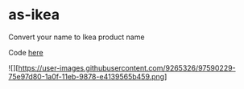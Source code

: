 # as-ikea
Convert your name to Ikea product name

Code [here](as_ikea.py)

![][https://user-images.githubusercontent.com/9265326/97590229-75e97d80-1a0f-11eb-9878-e4139565b459.png]
